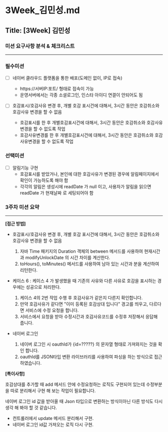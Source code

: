 # 3Week_김민성.md

## Title: [3Week] 김민성

### 미션 요구사항 분석 & 체크리스트

---
### 필수미션
- [ ] 네이버 클라우드 플랫폼을 통한 배포(도메인 없이, IP로 접속)
  - https://서버IP:포트/ 형태로 접속이 가능
  - 운영서버에서는 각종 소셜로그인, 인스타 아이디 연결이 안되어도 됨

- [ ] 호감표시/호감사유 변경 후, 개별 호감 표시건에 대해서, 3시간 동안은 호감취소와 호감사유 변경을 할 수 없음 
  - 호감표시를 한 후 개별호감표시건에 대해서, 3시간 동안은 호감취소와 호감사유변경을 할 수 없도록 작업 
  - 호감사유변경를 한 후 개별호감표시건에 대해서, 3시간 동안은 호감취소와 호감사유변경을 할 수 없도록 작업 

### 선택미션
- [ ] 알림기능 구현
  - 호감표시를 받았거나, 본인에 대한 호감사유가 변경된 경우에 알림페이지에서 확인이 가능하도록 해야 함
  - 각각의 알림은 생성시에 readDate 가 null 이고, 사용자가 알림을 읽으면 readDate 가 현재날짜 로 세팅되어야 함
### 3주차 미션 요약

---

**[접근 방법]**
- 호감표시/호감사유 변경 후, 개별 호감 표시건에 대해서, 3시간 동안은 호감취소와 호감사유 변경을 할 수 없음
  1. 자바 Time 패키지의 Duration 객체의 between 메서드를 사용하여 현재시간과 modifyUnlockDate 의 시간 차이를 계산한다. 
  2. toHours(), toMinutes() 메서드를 사용하여 남아 있는 시간과 분을 계산하여 리턴한다. 

- 케이스 6 : 케이스 4 가 발생했을 때 기존의 사유와 다른 사유로 호감을 표시하는 경우에는 성공으로 처리한다.
  1. 케이스 4의 2번 작업 수행 후 호감사유가 같은지 다른지 확인합니다.
  2. 만약 호감사유가 같다면 "이미 등록된 호감상대 입니다" 경고를 띄우고, 다르다면 서비스에 수정 요청을 합니다.
  3. 서비스에서 요청을 받아 수정시간과 호감사유코드를 수정후 저장해서 응답해 줍니다.

- 네이버 로그인
  1. 네이버 로그인 시 oauthId가 {id=?????} 의 문자열 형태로 가져와지는 것을 확인 합니다.
  2. oauthId를 JSON타입 변환 라이브러리를 사용하여 파싱을 하는 방식으로 접근 하였습니다. 


**[특이사항]**

호감상대를 추가할 때 add 메서드 안에 수정요청하는 로직도 구현되어 있는데
수정부분을 따로 분리해서 구현 해 보는 작업이 필요합니다.

네이버 로그인 id 값을 받아올 때 Json 타입으로 변환하는 방식이아닌 다른 방식도 다시 생각 해 봐야 할 것 같습니다.

- 컨트롤러에서 update 메서드 분리해서 구현.
- 네이버 로그인 id값 가져오는 로직 다시 구현.
